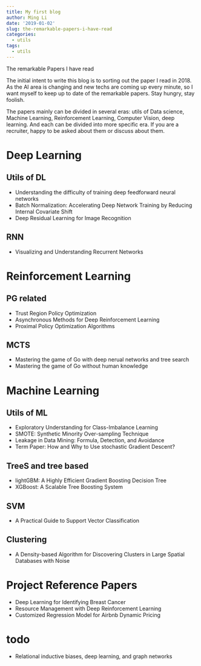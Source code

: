 ```yaml
---
title: My first blog
author: Ming Li
date: '2019-01-02'
slug: the-remarkable-papers-i-have-read
categories:
  - utils
tags:
  - utils
---
```


The remarkable Papers I have read

The initial intent to write this blog is to sorting out the paper I read in 2018. As the AI area is changing and new techs are coming up every minute, so I want myself to keep up to date of the remarkable papers. Stay hungry, stay foolish.

The papers mainly can be divided in several eras: utils of Data science, Machine Learning, Reinforcement Learning, Computer Vision, deep learning. And each can be divided into more specific era. If you are a recruiter, happy to be asked about them or discuss about them.

# Deep Learning
## Utils of DL
- Understanding the difficulty of training deep feedforward neural networks
- Batch Normalization: Accelerating Deep Network Training by Reducing Internal Covariate Shift
- Deep Residual Learning for Image Recognition


## RNN
- Visualizing and Understanding Recurrent Networks

# Reinforcement Learning
## PG related
- Trust Region Policy Optimization
- Asynchronous Methods for Deep Reinforcement Learning
- Proximal Policy Optimization Algorithms


## MCTS
- Mastering the game of Go with deep nerual networks and tree search
- Mastering the game of Go without human knowledge


# Machine Learning
## Utils of ML
- Exploratory Understanding for Class-Imbalance Learning
- SMOTE: Synthetic Minority Over-sampling Technique
- Leakage in Data Mining: Formula, Detection, and Avoidance
- Term Paper: How and Why to Use stochastic Gradient Descent?

## TreeS and tree based
- lightGBM: A Highly Efficient Gradient Boosting Decision Tree
- XGBoost: A Scalable Tree Boosting System


## SVM
- A Practical Guide to Support Vector Classification


## Clustering
- A Density-based Algorithm for Discovering Clusters in Large Spatial Databases with Noise


# Project Reference Papers
- Deep Learning for Identifying Breast Cancer
- Resource Management with Deep Reinforcement Learning
- Customized Regression Model for Airbnb Dynamic Pricing

# todo
- Relational inductive biases, deep learning, and graph networks